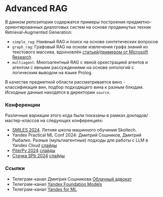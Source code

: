 # Advanced RAG

В данном репозитории содержатся примеры построения предметно-ориентированных диалоговых систем на основе продвинутых техник Retrieval-Augmented Generation:

* `simple_rag`: Наивный RAG и поиск на основе синтетических вопросов
* `graph_rag`: Графовый RAG на основе извлечения графа знаний из текстового массива, вдохновлён [статьей](https://arxiv.org/abs/2404.16130)/[примером от Microsoft Research](https://github.com/microsoft/GraphRAG)
* `multiagent`: Многоагентный RAG с явной оркестрацией агентов и агентом с явными рассуждениями на основе онтологий с логическим выводом на языке Prolog.

В качестве предметной области рассматривается вино - классификация вин, подбор подходящего вина к разным блюдам. Исходные данные находятся в директории `source`.

### Конференции

Различные вариации этого кода были показаны в рамках докладов/мастер-классов на следующих конференциях:

* [SMILES 2024](https://smiles.skoltech.ru/). Летняя школа машинного обучения Skoltech. 
* Yandex Practical ML Conf 2024: Дмитрий Сошников, Дмитрий Рыбалко. Разные (мультиагентные) подходы для работы с LLM в Yandex Cloud [слайды](https://speakerdeck.com/shwars/raznyie-multiaghientnyie-podkhody-dlia-raboty-s-llm-v-yandex-cloud)
* [PiterPy 2024](https://piterpy.com/talks/0402f75733044a9bbe2e8adecb6afb03/) [слайды](https://speakerdeck.com/shwars/vopros-otvietnyie-sistiemy-v-oblakie-yandex-cloud-na-osnovie-prodvinutogho-rag-i-mnoghoaghientnosti)
* [Стачка SPb 2024](https://spb24.nastachku.ru/) [слайды](https://speakerdeck.com/shwars/stachka-vopros-otvietnyie-sistiemy-v-oblakie-yandex-cloud-na-osnovie-prodvinutogho-rag-i-mnoghoaghientnosti)

### Ссылки

* Телеграм-канал Дмитрия Сошникова [Облачный адвокат](https://t.me/shwarsico)
* Телеграм-канал [Yandex Foundation Models](https://t.me/YFM_Community)
* Телеграм-канал [Yandex for ML](https://t.me/yandexforml)